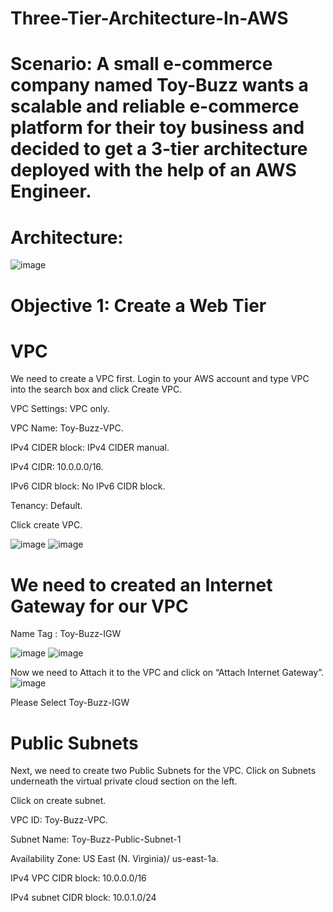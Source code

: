 # Three-Tier-Architecture-In-AWS
# Scenario: A small e-commerce company named Toy-Buzz wants a scalable and reliable e-commerce platform for their toy business and decided to get a 3-tier architecture deployed with the help of an AWS Engineer.

# Architecture:
![image](https://github.com/JohnnyLouisTech/Three-Tier-Architecture-In-AWS-/assets/29494723/963b35a1-50a8-4cd5-888e-5ed81b92d08f)

# Objective 1: Create a Web Tier
# VPC
We need to create a VPC first. Login to your AWS account and type VPC into the search box and click Create VPC.

VPC Settings: VPC only.

VPC Name: Toy-Buzz-VPC.

IPv4 CIDER block: IPv4 CIDER manual.

IPv4 CIDR: 10.0.0.0/16.

IPv6 CIDR block: No IPv6 CIDR block.

Tenancy: Default.

Click create VPC.

![image](https://github.com/JohnnyLouisTech/Three-Tier-Architecture-In-AWS-/assets/29494723/244e7bb6-e3b5-44ad-b03c-2cf40f2b4d64)
![image](https://github.com/JohnnyLouisTech/Three-Tier-Architecture-In-AWS-/assets/29494723/0ea59253-61a8-49bb-829c-670ad92af42f)

# We need to created an Internet Gateway for our VPC
Name Tag : Toy-Buzz-IGW

![image](https://github.com/JohnnyLouisTech/Three-Tier-Architecture-In-AWS-/assets/29494723/826a42e9-e30c-4a91-8080-ff26f1156477)
![image](https://github.com/JohnnyLouisTech/Three-Tier-Architecture-In-AWS-/assets/29494723/c3e274b4-c093-44ab-9b99-9fcd11d7f975)

Now we need to Attach it to the VPC and click on “Attach Internet Gateway”.
![image](https://github.com/JohnnyLouisTech/Three-Tier-Architecture-In-AWS-/assets/29494723/f50f5b74-5ca5-4f2e-af04-31b580f740a2)

Please Select Toy-Buzz-IGW

# Public Subnets
Next, we need to create two Public Subnets for the VPC. Click on Subnets underneath the virtual private cloud section on the left.

Click on create subnet.

VPC ID: Toy-Buzz-VPC.

Subnet Name: Toy-Buzz-Public-Subnet-1

Availability Zone: US East (N. Virginia)/ us-east-1a.

IPv4 VPC CIDR block: 10.0.0.0/16

IPv4 subnet CIDR block: 10.0.1.0/24
